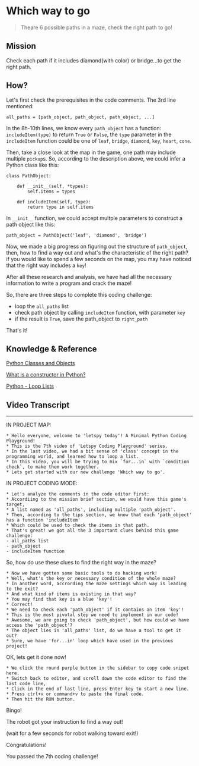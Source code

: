 # Which way to go

> Theare 6 possible paths in a maze, check the right path to go!

## Mission

Check each path if it includes diamond(with color) or bridge...to get the right path.

## How?

Let's first check the prerequisites in the code comments. The 3rd line mentioned:

```
all_paths = [path_object, path_object, path_object, ...]
```

In the 8h-10th lines, we know every `path_object` has a function: `includeItem(type)` to return `True` or `False`, the `type` parameter in the `includeItem` function could be one of `leaf`, `bridge`, `diamond`, `key`, `heart`, `cone`.

Then, take a close look at the map in the game, one path may include multiple `pickup`s. So, according to the description above, we could infer a Python class like this:

```
class PathObject:

    def __init__(self, *types):
        self.items = types

    def includeItem(self, type):
        return type in self.items
```

In `__init__` function, we could accept multple parameters to construct a path object like this:

```
path_object = PathObject('leaf', 'diamond', 'bridge')
```

Now, we made a big progress on figuring out the structure  of `path_object`, then, how to find a way out and what's the characteristic of the right path? if you would like to spend a few seconds on the map, you may have noticed that the right way includes a `key`!

After all these research and analysis, we have had all the necessary information to write a program and crack the maze!

So, there are three steps to complete this coding challenge:

- loop the `all_paths` list
- check path object by calling `includeItem` function, with parameter `key`
- if the result is `True`, save the path_object to `right_path`


That's it!


## Knowledge & Reference


[Python Classes and Objects](https://www.w3schools.com/python/python_classes.asp)

[What is a constructor in Python?](https://pythonbasics.org/constructor/)

[Python - Loop Lists](https://www.w3schools.com/python/python_lists_loop.asp)


## Video Transcript

----

IN PROJECT MAP:

```
* Hello everyone, welcome to 'letspy today'! A Minimal Python Coding Playground!
* This is the 7th video of 'Letspy Coding Playground' series.
* In the last video, we had a bit sense of 'class' concept in the programming world, and learned how to loop a list.
* In this video, you will be trying to mix `for...in` with `condition check`, to make them work together.
* Lets get started with our new challenge 'Which way to go'.
```

IN PROJECT CODING MODE:

```
* Let's analyze the comments in the code editor first:
* Accordiing to the mission brief section, we would have this game's target,
* A list named as 'all_paths', including multiple 'path_object'.
* Then, according to the tips section, we know that each 'path_object' has a function 'includeItem'
* Which could be used to check the items in that path. 
* That's great! we got all the 3 important clues behind this game challenge:
- all_paths list
- path_object
- includeItem function
```

So, how do use these clues to find the right way in the maze?

```
* Now we have gotten some basic tools to do hacking work!
* Well, what's the key or necessary condition of the whole maze?
* In another word, accrording the maze settings which way is leading to the exit?
* And what kind of items is existing in that way?
* You may find that key is a blue 'key'!
* Correct! 
* We need to check each 'path_object' if it contains an item 'key'!
* This is the most pivotal step we need to implement in our code!
* Awesome, we are going to check 'path_object', but how could we have access the 'path_object'?
* The object lies in 'all_paths' list, do we have a tool to get it out?
* Sure, we have 'for...in' loop which have used in the previous project!
```

OK, lets get it done now!

```
* We click the round purple button in the sidebar to copy code snipet here.
* Switch back to editor, and scroll down the code editor to find the last code line,
* Click in the end of last line, press Enter key to start a new line.
* Press ctrl+v or command+v to paste the final code.
* Then hit the RUN button.
```

Bingo!

The robot got your instruction to find a way out!

(wait for a few seconds for robot walking toward exit!)

Congratulations! 

You passed the 7th coding challenge!